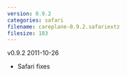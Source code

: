 ```yaml
---
version: 0.9.2
categories: safari
filename: careplane-0.9.2.safariextz
filesize: 183
---
```

v0.9.2 2011-10-26
* Safari fixes

